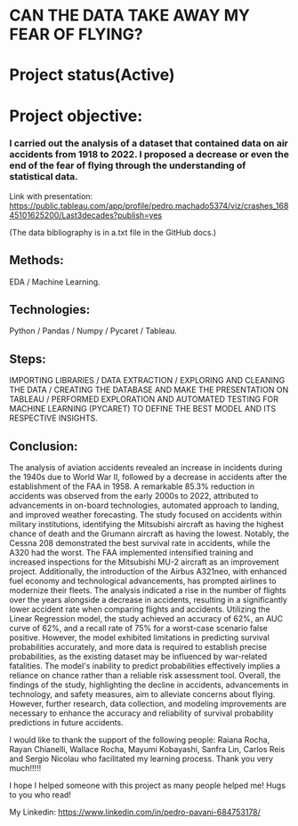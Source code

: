 # CAN THE DATA TAKE AWAY MY FEAR OF FLYING?

# Project status(Active)

# Project objective:
### I carried out the analysis of a dataset that contained data on air accidents from 1918 to 2022. I proposed a decrease or even the end of the fear of flying through the understanding of statistical data.

Link with presentation: https://public.tableau.com/app/profile/pedro.machado5374/viz/crashes_16845101625200/Last3decades?publish=yes

(The data bibliography is in a.txt file in the GitHub docs.)

## Methods:
EDA /
Machine Learning.


## Technologies:
Python /
Pandas /
Numpy /
Pycaret /
Tableau.

## Steps:
IMPORTING LIBRARIES /
DATA EXTRACTION /
EXPLORING AND CLEANING THE DATA /
CREATING THE DATABASE AND MAKE THE PRESENTATION ON TABLEAU /
PERFORMED EXPLORATION AND AUTOMATED TESTING FOR MACHINE LEARNING (PYCARET) TO DEFINE THE BEST MODEL AND ITS RESPECTIVE INSIGHTS.


## Conclusion:
The analysis of aviation accidents revealed an increase in incidents during the 1940s due to World War II, followed by a decrease in accidents after the establishment of the FAA in 1958. A remarkable 85.3% reduction in accidents was observed from the early 2000s to 2022, attributed to advancements in on-board technologies, automated approach to landing, and improved weather forecasting. The study focused on accidents within military institutions, identifying the Mitsubishi aircraft as having the highest chance of death and the Grumann aircraft as having the lowest. Notably, the Cessna 208 demonstrated the best survival rate in accidents, while the A320 had the worst. The FAA implemented intensified training and increased inspections for the Mitsubishi MU-2 aircraft as an improvement project. Additionally, the introduction of the Airbus A321neo, with enhanced fuel economy and technological advancements, has prompted airlines to modernize their fleets. The analysis indicated a rise in the number of flights over the years alongside a decrease in accidents, resulting in a significantly lower accident rate when comparing flights and accidents. Utilizing the Linear Regression model, the study achieved an accuracy of 62%, an AUC curve of 62%, and a recall rate of 75% for a worst-case scenario false positive. However, the model exhibited limitations in predicting survival probabilities accurately, and more data is required to establish precise probabilities, as the existing dataset may be influenced by war-related fatalities. The model's inability to predict probabilities effectively implies a reliance on chance rather than a reliable risk assessment tool. Overall, the findings of the study, highlighting the decline in accidents, advancements in technology, and safety measures, aim to alleviate concerns about flying. However, further research, data collection, and modeling improvements are necessary to enhance the accuracy and reliability of survival probability predictions in future accidents.

I would like to thank the support of the following people: Raiana Rocha, Rayan Chianelli, Wallace Rocha, Mayumi Kobayashi, Sanfra Lin, Carlos Reis and Sergio Nicolau who facilitated my learning process. Thank you very much!!!!!

I hope I helped someone with this project as many people helped me! Hugs to you who read!

My Linkedin: https://www.linkedin.com/in/pedro-pavani-684753178/
